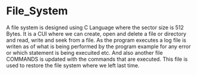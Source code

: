 # File_System
A file system is designed using C Language where the sector size is 512 Bytes. It is a CUI where we can create, open and delete a file or directory and read, write and seek from a file.
As the program executes a log file is writen as of what is being performed by the program example for any error or which statement is being execuited etc.
And also another file COMMANDS is updated with the commands that are executed. This file is used to restore the file system where we left last time.
